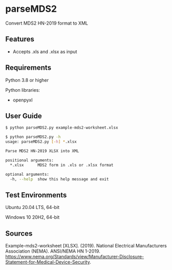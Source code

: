 # parseMDS2
Convert MDS2 HN-2019 format to XML


## Features
* Accepts .xls and .xlsx as input


## Requirements
Python 3.8 or higher

Python libraries:
* openpyxl


## User Guide
```sh
$ python parseMDS2.py example-mds2-worksheet.xlsx
```

```sh
$ python parseMDS2.py -h
usage: parseMDS2.py [-h] *.xlsx

Parse MDS2 HN-2019 XLSX into XML

positional arguments:
  *.xlsx      MDS2 form in .xls or .xlsx format

optional arguments:
  -h, --help  show this help message and exit
```


## Test Environments
Ubuntu 20.04 LTS, 64-bit

Windows 10 20H2, 64-bit


## Sources
Example-mds2-worksheet [XLSX]. (2019). National Electrical Manufacturers Association (NEMA). ANSI/NEMA HN 1-2019. https://www.nema.org/Standards/view/Manufacturer-Disclosure-Statement-for-Medical-Device-Security.
